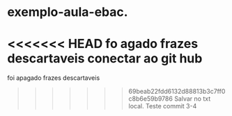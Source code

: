 # exemplo-aula-ebac.

<<<<<<< HEAD
fo agado frazes descartaveis
conectar ao git hub
=======
foi apagado frazes descartaveis
>>>>>>> 69beab22fdd6132d88813b3c7ff0c8b6e59b9786
>>>>>>> Salvar no txt local.
>>>>>>> Teste commit 3-4
